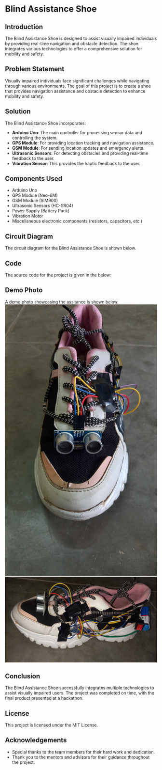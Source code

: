 # Blind Assistance Shoe

## Introduction
The Blind Assistance Shoe is designed to assist visually impaired individuals by providing real-time navigation and obstacle detection.
The shoe integrates various technologies to offer a comprehensive solution for mobility and safety.

## Problem Statement
Visually impaired individuals face significant challenges while navigating through various environments.
The goal of this project is to create a shoe that provides navigation assistance and obstacle detection to enhance mobility and safety.

## Solution
The Blind Assistance Shoe incorporates:
- **Arduino Uno**: The main controller for processing sensor data and controlling the system.
- **GPS Module**: For providing location tracking and navigation assistance.
- **GSM Module**: For sending location updates and emergency alerts.
- **Ultrasonic Sensors**: For detecting obstacles and providing real-time feedback to the user.
- **Vibration Sensor**: This provides the haptic feedback to the user.

## Components Used
- Arduino Uno
- GPS Module (Neo-6M)
- GSM Module (SIM900)
- Ultrasonic Sensors (HC-SR04)
- Power Supply (Battery Pack)
- Vibration Motor
- Miscellaneous electronic components (resistors, capacitors, etc.)

## Circuit Diagram
The circuit diagram for the Blind Assistance Shoe is shown below. 


## Code
The source code for the project is given in the below:




## Demo Photo
A demo photo showcasing the assitance is shown below.
![Circuit Diagram](Blind-shoe.jpg)
![Circuit Diagram](blind-shoe1.jpg)

## Conclusion
The Blind Assistance Shoe successfully integrates multiple technologies to assist visually impaired users. 
The project was completed on time, with the final product presented at a hackathon.

## License
This project is licensed under the MIT License. 

## Acknowledgements
- Special thanks to the team members for their hard work and dedication.
- Thank you to the mentors and advisors for their guidance throughout the project.
